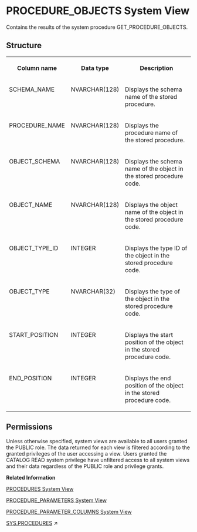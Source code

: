 <!-- loio20cc4d67751910149f099dabc6935765 -->

# PROCEDURE\_OBJECTS System View

Contains the results of the system procedure GET\_PROCEDURE\_OBJECTS.



<a name="loio20cc4d67751910149f099dabc6935765___p_r_o_c_e_d_u_r_e__o_b_j_e_c_t_s_1struct_PROCEDURE_OBJECTS"/>

## Structure


<table>
<tr>
<th valign="top">

Column name

</th>
<th valign="top">

Data type

</th>
<th valign="top">

Description

</th>
</tr>
<tr>
<td valign="top">

SCHEMA\_NAME

</td>
<td valign="top">

NVARCHAR\(128\)

</td>
<td valign="top">

Displays the schema name of the stored procedure.

</td>
</tr>
<tr>
<td valign="top">

PROCEDURE\_NAME

</td>
<td valign="top">

NVARCHAR\(128\)

</td>
<td valign="top">

Displays the procedure name of the stored procedure.

</td>
</tr>
<tr>
<td valign="top">

OBJECT\_SCHEMA

</td>
<td valign="top">

NVARCHAR\(128\)

</td>
<td valign="top">

Displays the schema name of the object in the stored procedure code.

</td>
</tr>
<tr>
<td valign="top">

OBJECT\_NAME

</td>
<td valign="top">

NVARCHAR\(128\)

</td>
<td valign="top">

Displays the object name of the object in the stored procedure code.

</td>
</tr>
<tr>
<td valign="top">

OBJECT\_TYPE\_ID

</td>
<td valign="top">

INTEGER

</td>
<td valign="top">

Displays the type ID of the object in the stored procedure code.

</td>
</tr>
<tr>
<td valign="top">

OBJECT\_TYPE

</td>
<td valign="top">

NVARCHAR\(32\)

</td>
<td valign="top">

Displays the type of the object in the stored procedure code.

</td>
</tr>
<tr>
<td valign="top">

START\_POSITION

</td>
<td valign="top">

INTEGER

</td>
<td valign="top">

Displays the start position of the object in the stored procedure code.

</td>
</tr>
<tr>
<td valign="top">

END\_POSITION

</td>
<td valign="top">

INTEGER

</td>
<td valign="top">

Displays the end position of the object in the stored procedure code.

</td>
</tr>
</table>



<a name="loio20cc4d67751910149f099dabc6935765__section_lfb_ps4_dzb"/>

## Permissions

Unless otherwise specified, system views are available to all users granted the PUBLIC role. The data returned for each view is filtered according to the granted privileges of the user accessing a view. Users granted the CATALOG READ system privilege have unfiltered access to all system views and their data regardless of the PUBLIC role and privilege grants.

**Related Information**  


[PROCEDURES System View](procedures-system-view-20cc87c.md "Provides information about available stored procedures.")

[PROCEDURE\_PARAMETERS System View](procedure-parameters-system-view-20cc6b9.md "Provides information about the stored procedure parameters.")

[PROCEDURE\_PARAMETER\_COLUMNS System View](procedure-parameter-columns-system-view-3d02842.md "Lists available columns of table parameters of stored procedures.")

[SYS.PROCEDURES](https://help.sap.com/viewer/d1cb63c8dd8e4c35a0f18aef632687f0/2024_3_QRC/en-US/a7b1261516ae4166883e6bc373733de5.html "Available stored procedures") :arrow_upper_right:

